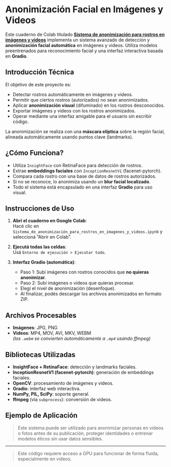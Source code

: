 # Anonimización Facial en Imágenes y Videos

Este cuaderno de Colab titulado **[Sistema de anonimización para rostros en imágenes y videos](Sistema_de_anonimización_para_rostros_en_imagenes_y_videos.ipynb)** implementa un sistema avanzado de detección y **anonimización facial automática** en imágenes y videos. Utiliza modelos preentrenados para reconocimiento facial y una interfaz interactiva basada en **Gradio**.

## Introducción Técnica

El objetivo de este proyecto es:

- Detectar rostros automáticamente en imágenes y videos.
- Permitir que ciertos rostros (autorizados) no sean anonimizados.
- Aplicar **anonimización visual** (difuminado) en los rostros desconocidos.
- Exportar imágenes y videos con los rostros anonimizados.
- Operar mediante una interfaz amigable para el usuario sin escribir código.

La anonimización se realiza con una **máscara elíptica** sobre la región facial, alineada automáticamente usando puntos clave (landmarks).

## ¿Cómo Funciona?

- Utiliza `InsightFace` con RetinaFace para detección de rostros.
- Extrae **embeddings faciales** con `InceptionResnetV1` (facenet-pytorch).
- Compara cada rostro con una base de datos de rostros autorizados.
- Si no se reconoce, lo anonimiza usando un **blur facial localizado**.
- Todo el sistema está encapsulado en una interfaz **Gradio** para uso visual.

## Instrucciones de Uso

1. **Abrí el cuaderno en Google Colab**:  
   Hacé clic en `Sistema_de_anonimización_para_rostros_en_imagenes_y_videos.ipynb` y seleccioná “Abrir en Colab”.

2. **Ejecutá todas las celdas**:  
   Usá `Entorno de ejecución > Ejecutar todo`.

3. **Interfaz Gradio (automática)**:
   - Paso 1: Subí imágenes con rostros conocidos que **no quieras anonimizar**.
   - Paso 2: Subí imágenes o videos que quieras procesar.
   - Elegí el nivel de anonimización (desenfoque).
   - Al finalizar, podés descargar los archivos anonimizados en formato ZIP.

## Archivos Procesables

- **Imágenes**: JPG, PNG  
- **Videos**: MP4, MOV, AVI, MKV, WEBM  
  *(los `.webm` se convierten automáticamente a `.mp4` usando ffmpeg)*

## Bibliotecas Utilizadas

- **InsightFace + RetinaFace**: detección y landmarks faciales.
- **InceptionResnetV1 (facenet-pytorch)**: generación de embeddings faciales.
- **OpenCV**: procesamiento de imágenes y videos.
- **Gradio**: interfaz web interactiva.
- **NumPy, PIL, SciPy**: soporte general.
- **ffmpeg** (vía `subprocess`): conversión de videos.

## Ejemplo de Aplicación

> Este sistema puede ser utilizado para anonimizar personas en videos o fotos antes de su publicación, proteger identidades o entrenar modelos éticos sin usar datos sensibles.

---

> Este código requiere acceso a GPU para funcionar de forma fluida, especialmente en videos.

